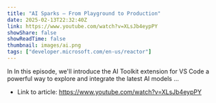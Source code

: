 ```yaml
---
title: "AI Sparks – From Playground to Production"
date: 2025-02-13T22:32:40Z
link: https://www.youtube.com/watch?v=XLsJb4eypPY
showShare: false
showReadTime: false
thumbnail: images/ai.png
tags: ["developer.microsoft.com/en-us/reactor"]
---
```

In In this episode, we'll introduce the AI Toolkit extension for VS Code a powerful way to explore and integrate the latest AI models ...

- Link to article: https://www.youtube.com/watch?v=XLsJb4eypPY